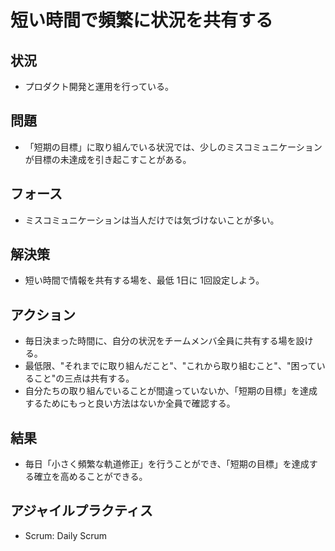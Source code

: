 # 短い時間で頻繁に状況を共有する
## 状況
- プロダクト開発と運用を行っている。

## 問題
- 「短期の目標」に取り組んでいる状況では、少しのミスコミュニケーションが目標の未達成を引き起こすことがある。

## フォース
- ミスコミュニケーションは当人だけでは気づけないことが多い。

## 解決策
- 短い時間で情報を共有する場を、最低 1日に 1回設定しよう。

## アクション
- 毎日決まった時間に、自分の状況をチームメンバ全員に共有する場を設ける。
- 最低限、"それまでに取り組んだこと"、"これから取り組むこと"、"困っていること"の三点は共有する。
- 自分たちの取り組んでいることが間違っていないか、「短期の目標」を達成するためにもっと良い方法はないか全員で確認する。

## 結果
- 毎日「小さく頻繁な軌道修正」を行うことができ、「短期の目標」を達成する確立を高めることができる。

## アジャイルプラクティス
- Scrum: Daily Scrum
